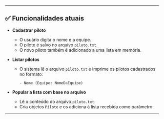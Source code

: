 ---

## ✅ Funcionalidades atuais

- **Cadastrar piloto**
  - O usuário digita o nome e a equipe.
  - O piloto é salvo no arquivo `piloto.txt`.
  - O novo piloto também é adicionado a uma lista em memória.

- **Listar pilotos**
  - O sistema lê o arquivo `piloto.txt` e imprime os pilotos cadastrados no formato:
    ```
    - Nome (Equipe: NomeDaEquipe)
    ```

- **Popular a lista com base no arquivo**
  - Lê o conteúdo do arquivo `piloto.txt`.
  - Cria objetos `Piloto` e os adiciona à lista recebida como parâmetro.

---